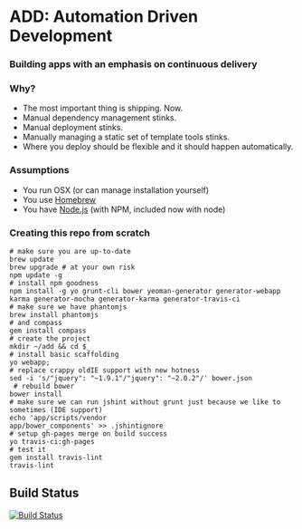 # ADD: Automation Driven Development
### Building apps with an emphasis on continuous delivery

### Why?

* The most important thing is shipping. Now.
* Manual dependency management stinks.
* Manual deployment stinks.
* Manually managing a static set of template tools stinks.
* Where you deploy should be flexible and it should happen automatically.

### Assumptions

* You run OSX (or can manage installation yourself)
* You use [Homebrew](http://mxcl.github.io/homebrew/)
* You have [Node.js](http://nodejs.org/) (with NPM, included now with node)

### Creating this repo from scratch
    # make sure you are up-to-date
    brew update
    brew upgrade # at your own risk
    npm update -g
    # install npm goodness
    npm install -g yo grunt-cli bower yeoman-generator generator-webapp karma generator-mocha generator-karma generator-travis-ci
    # make sure we have phantomjs
    brew install phantomjs
    # and compass
    gem install compass
    # create the project
    mkdir ~/add && cd $_
    # install basic scaffolding
    yo webapp;
    # replace crappy oldIE support with new hotness
    sed -i 's/"jquery": "~1.9.1"/"jquery": "~2.0.2"/' bower.json
     # rebuild bower
    bower install
    # make sure we can run jshint without grunt just because we like to sometimes (IDE support)
    echo 'app/scripts/vendor
    app/bower_components' >> .jshintignore
    # setup gh-pages merge on build success
    yo travis-ci:gh-pages
    # test it
    gem install travis-lint
    travis-lint

## Build Status

[![Build Status](https://travis-ci.org/atomantic/add.png?branch=dev)](https://travis-ci.org/atomantic/add)